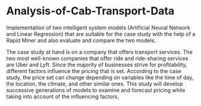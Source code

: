 # Analysis-of-Cab-Transport-Data
Implementation of two intelligent system models (Artificial Neural Network and Linear Regression) that are suitable for the case study with the help of a Rapid Miner and also evaluate and compare the two models.

The case study at hand is on a company that offers transport services. The two most well-known companies that offer ride and ride-sharing services are Uber and Lyft. Since the majority of businesses strive for profitability, different factors influence the pricing that is set. According to the case study, the price set can change depending on variables like the time of day, the location, the climate, and other similar ones. This study will develop successive generations of models to examine and forecast pricing while taking into account of the influencing factors.
